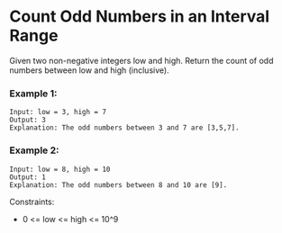 # Count Odd Numbers in an Interval Range

Given two non-negative integers low and high. Return the count of odd numbers between low and high (inclusive).

### Example 1:

```
Input: low = 3, high = 7
Output: 3
Explanation: The odd numbers between 3 and 7 are [3,5,7].
```

### Example 2:

```
Input: low = 8, high = 10
Output: 1
Explanation: The odd numbers between 8 and 10 are [9].
```

Constraints:

- 0 <= low <= high <= 10^9
